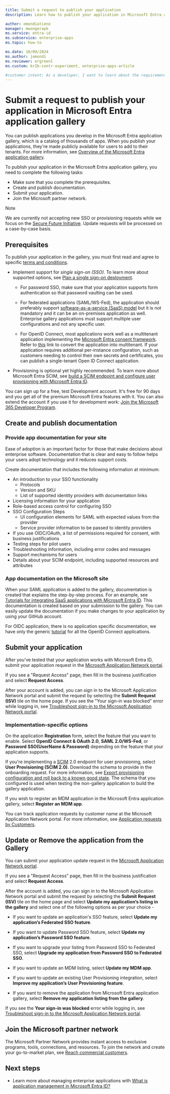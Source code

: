 ```yaml
---
title: Submit a request to publish your application
description: Learn how to publish your application in Microsoft Entra application gallery.

author: omondiatieno
manager: mwongerapk
ms.service: entra-id
ms.subservice: enterprise-apps
ms.topic: how-to

ms.date: 10/09/2024
ms.author: jomondi
ms.reviewer: ergreenl
ms.custom: kr2b-contr-experiment, enterprise-apps-article

#customer intent: As a developer, I want to learn about the requirement for submitting my application to the Microsoft Entra application gallery, so that it can be publicly available for users to add to their tenants.
---
```


# Submit a request to publish your application in Microsoft Entra application gallery

You can publish applications you develop in the Microsoft Entra application gallery, which is a catalog of thousands of apps. When you publish your applications, they're made publicly available for users to add to their tenants. For more information, see [Overview of the Microsoft Entra application gallery](overview-application-gallery.md).

To publish your application in the Microsoft Entra application gallery, you need to complete the following tasks:

- Make sure that you complete the prerequisites.
- Create and publish documentation.
- Submit your application.
- Join the Microsoft partner network.

> [!NOTE]
> We are currently not accepting new SSO or provisioning requests while we focus on the [Secure Future Initiative](https://www.microsoft.com/security/blog/topic/secure-future-initiative/). Update requests will be processed on a case-by-case basis.

## Prerequisites
To publish your application in the gallery, you must first read and agree to specific [terms and conditions](https://azure.microsoft.com/support/legal/active-directory-app-gallery-terms/).
- Implement support for *single sign-on (SSO)*. To learn more about supported options, see [Plan a single sign-on deployment](plan-sso-deployment.md).
    - For password SSO, make sure that your application supports form authentication so that password vaulting can be used.
	- For federated applications (SAML/WS-Fed), the application should preferably support [software-as-a-service (SaaS) model](https://azure.microsoft.com/overview/what-is-saas/) but it is not mandatory and it can be an on-premises application as well. Enterprise gallery applications must support multiple user configurations and not any specific user.

	- For OpenID Connect, most applications work well as a multitenant application implementing the [Microsoft Entra consent framework](~/identity-platform/application-consent-experience.md). Refer to [this](~/identity-platform/howto-convert-app-to-be-multi-tenant.md) link to convert the application into multitenant. If your application requires additional per-instance configuration, such as customers needing to control their own secrets and certificates, you can publish a single-tenant Open ID Connect application.

- Provisioning is optional yet highly recommended. To learn more about Microsoft Entra SCIM, see [build a SCIM endpoint and configure user provisioning with Microsoft Entra ID](~/identity/app-provisioning/use-scim-to-provision-users-and-groups.md).

You can sign up for a free, test Development account. It's free for 90 days and you get all of the premium Microsoft Entra features with it. You can also extend the account if you use it for development work: [Join the Microsoft 365 Developer Program](/office/developer-program/microsoft-365-developer-program).

## Create and publish documentation

### Provide app documentation for your site

Ease of adoption is an important factor for those that make decisions about enterprise software. Documentation that is clear and easy to follow helps your users adopt technology and it reduces support costs.

Create documentation that includes the following information at minimum:

- An introduction to your SSO functionality
    - Protocols
    - Version and SKU
    - List of supported identity providers with documentation links
- Licensing information for your application
- Role-based access control for configuring SSO
- SSO Configuration Steps
    - UI configuration elements for SAML with expected values from the provider
    - Service provider information to be passed to identity providers
- If you use OIDC/OAuth, a list of permissions required for consent, with business justifications
- Testing steps for pilot users
- Troubleshooting information, including error codes and messages
- Support mechanisms for users
- Details about your SCIM endpoint, including supported resources and attributes

### App documentation on the Microsoft site

When your SAML application is added to the gallery, documentation is created that explains the step-by-step process. For an example, see [Tutorials for integrating SaaS applications with Microsoft Entra ID](~/identity/saas-apps/tutorial-list.md). This documentation is created based on your submission to the gallery. You can easily update the documentation if you make changes to your application by using your GitHub account.

For OIDC application, there is no application specific documentation, we have only the generic [tutorial](~/identity-platform/v2-protocols-oidc.md) for all the OpenID Connect applications.

## Submit your application

After you've tested that your application works with Microsoft Entra ID, submit your application request in the [Microsoft Application Network portal](https://microsoft.sharepoint.com/teams/apponboarding/Apps).

If you see a "Request Access" page, then fill in the business justification and select **Request Access**.

After your account is added, you can sign in to the Microsoft Application Network portal and submit the request by selecting the **Submit Request (ISV)** tile on the home page. If you see the "Your sign-in was blocked" error while logging in, see [Troubleshoot sign-in to the Microsoft Application Network portal](troubleshoot-app-publishing.md).

### Implementation-specific options

On the application **Registration** form, select the feature that you want to enable. Select **OpenID Connect & OAuth 2.0**, **SAML 2.0/WS-Fed**, or **Password SSO(UserName & Password)** depending on the feature that your application supports.

If you're implementing a [SCIM](~/identity/app-provisioning/use-scim-to-provision-users-and-groups.md) 2.0 endpoint for user provisioning, select **User Provisioning (SCIM 2.0)**. Download the schema to provide in the onboarding request. For more information, see [Export provisioning configuration and roll back to a known good state](~/identity/app-provisioning/export-import-provisioning-configuration.md). The schema that you configured is used when testing the non-gallery application to build the gallery application.

If you wish to register an MDM application in the Microsoft Entra application gallery, select **Register an MDM app**.

You can track application requests by customer name at the Microsoft Application Network portal. For more information, see [Application requests by Customers](https://microsoft.sharepoint.com/teams/apponboarding/Apps/SitePages/AppRequestsByCustomers.aspx).

## Update or Remove the application from the Gallery

You can submit your application update request in the [Microsoft Application Network portal](https://microsoft.sharepoint.com/teams/apponboarding/Apps).

If you see a "Request Access" page, then fill in the business justification and select **Request Access**.

After the account is added, you can sign in to the Microsoft Application Network portal and submit the request by selecting the **Submit Request (ISV)** tile on the home page and select **Update my application’s listing in the gallery** and select one of the following options as per your choice -

* If you want to update an application's SSO feature, select **Update my application’s Federated SSO feature**.

* If you want to update Password SSO feature, select **Update my application’s Password SSO feature**.

* If you want to upgrade your listing from Password SSO to Federated SSO, select **Upgrade my application from Password SSO to Federated SSO**.

* If you want to update an MDM listing, select **Update my MDM app**.

* If you want to update an existing User Provisioning integration, select **Improve my application’s User Provisioning feature**.

* If you want to remove the application from Microsoft Entra application gallery, select **Remove my application listing from the gallery**.

If you see the **Your sign-in was blocked** error while logging in, see [Troubleshoot sign-in to the Microsoft Application Network portal](troubleshoot-app-publishing.md).

## Join the Microsoft partner network

The Microsoft Partner Network provides instant access to exclusive programs, tools, connections, and resources. To join the network and create your go-to-market plan, see [Reach commercial customers](https://partner.microsoft.com/explore/commercial#gtm).

## Next steps

- Learn more about managing enterprise applications with [What is application management in Microsoft Entra ID?](what-is-application-management.md)
